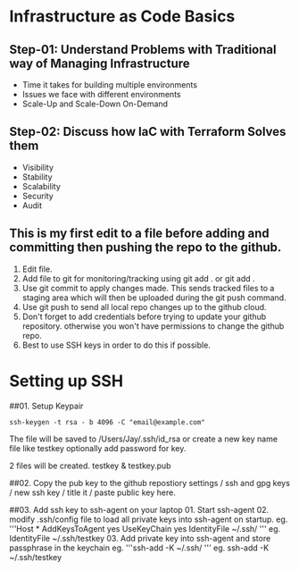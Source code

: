 

# Infrastructure as Code Basics

## Step-01: Understand Problems with Traditional way of Managing Infrastructure
- Time it takes for building multiple environments
- Issues we face with different environments
- Scale-Up and Scale-Down On-Demand

## Step-02: Discuss how IaC with Terraform Solves them
- Visibility
- Stability
- Scalability
- Security
- Audit

## This is my first edit to a file before adding and committing then pushing the repo to the github.

01. Edit file.
02. Add file to git for monitoring/tracking using git add . or git add <filname>.
03. Use git commit to apply changes made. This sends tracked files to a staging area which will then be uploaded during the git push command.
04. Use git push to send all local repo changes up to the github cloud. 
05. Don't forget to add credentials before trying to update your github repository. otherwise you won't have permissions to change the github repo.
06. Best to use SSH keys in order to do this if possible.

# Setting up SSH
##01. Setup Keypair

	ssh-keygen -t rsa - b 4096 -C "email@example.com"
	
The file will be saved to /Users/Jay/.ssh/id_rsa or create a new key name file like testkey
optionally add password for key.

2 files will be created.
	testkey 
&	testkey.pub

##02. Copy the pub key to the github repostiory
	settings / ssh and gpg keys / new ssh key / title it / paste public key here.

##03. Add ssh key to ssh-agent on your laptop
	01. Start ssh-agent
	02. modify .ssh/config file to load all private keys into ssh-agent on startup.
		eg.	'''Host *
			AddKeysToAgent yes
			UseKeyChain yes
			IdentityFile ~/.ssh/<key file> ''' eg. IdentityFile ~/.ssh/testkey
	03. Add private key into ssh-agent and store passphrase in the keychain
		eg.	'''ssh-add -K ~/.ssh/<keyfile> '''  eg. ssh-add -K ~/.ssh/testkey



